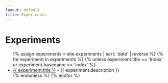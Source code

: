 ```yaml
---
layout: default
title: Experiments
---
```


# Experiments

<ul>
{% assign experiments = site.experiments | sort: 'date' | reverse %}
{% for experiment in experiments %}
  {% unless experiment.title == 'Index' or experiment.basename == 'index' %}
    <li>
      <a href="{{ experiment.url }}">{{ experiment.title }}</a> - {{ experiment.description }}
    </li>
  {% endunless %}
{% endfor %}
</ul> 